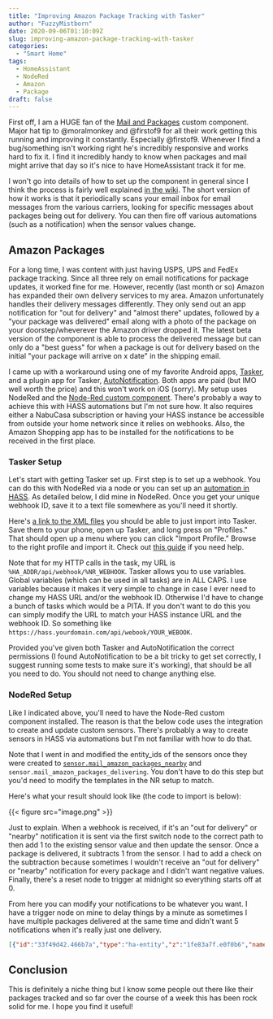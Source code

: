 ```yaml
---
title: "Improving Amazon Package Tracking with Tasker"
author: "FuzzyMistborn"
date: 2020-09-06T01:10:09Z
slug: improving-amazon-package-tracking-with-tasker
categories:
  - "Smart Home"
tags:
  - HomeAssistant
  - NodeRed
  - Amazon
  - Package
draft: false
---
```


First off, I am a HUGE fan of the [Mail and Packages](https://github.com/moralmunky/Home-Assistant-Mail-And-Packages/) custom component.  Major hat tip to @moralmonkey and @firstof9 for all their work getting this running and improving it constantly.  Especially @firstof9.  Whenever I find a bug/something isn't working right he's incredibly responsive and works hard to fix it.  I find it incredibly handy to know when packages and mail might arrive that day so it's nice to have HomeAssistant track it for me.

I won't go into details of how to set up the component in general since I think the process is fairly well explained [in the wiki](https://github.com/moralmunky/Home-Assistant-Mail-And-Packages/wiki).  The short version of how it works is that it periodically scans your email inbox for email messages from the various carriers, looking for specific messages about packages being out for delivery.  You can then fire off various automations (such as a notification) when the sensor values change.

## Amazon Packages

For a long time, I was content with just having USPS, UPS and FedEx package tracking.  Since all three rely on email notifications for package updates, it worked fine for me.  However, recently (last month or so) Amazon has expanded their own delivery services to my area.  Amazon unfortunately handles their delivery messages differently.  They only send out an app notification for "out for delivery" and "almost there" updates, followed by a "your package was delivered" email along with a photo of the package on your doorstep/wheverever the Amazon driver dropped it.  The latest beta version of the component is able to process the delivered message but can only do a "best guess" for when a package is out for delivery based on the initial "your package will arrive on x date" in the shipping email.

I came up with a workaround using one of my favorite Android apps, [Tasker](https://play.google.com/store/apps/details?id=net.dinglisch.android.taskerm), and a plugin app for Tasker, [AutoNotification](https://play.google.com/store/apps/details?id=com.joaomgcd.autonotification).  Both apps are paid (but IMO well worth the price) and this won't work on iOS (sorry).  My setup uses NodeRed and the [Node-Red custom component](https://github.com/zachowj/hass-node-red).  There's probably a way to achieve this with HASS automations but I'm not sure how.  It also requires either a NabuCasa subscription or having your HASS instance be accessible from outside your home network since it relies on webhooks.  Also, the Amazon Shopping app has to be installed for the notifications to be received in the first place.

### Tasker Setup

Let's start with getting Tasker set up.  First step is to set up a webhook.  You can do this with NodeRed via a node or you can set up an [automation in HASS](https://www.home-assistant.io/docs/automation/trigger/#webhook-trigger).  As detailed below, I did mine in NodeRed.  Once you get your unique webhook ID, save it to a text file somewhere as you'll need it shortly.

Here's [a link to the XML files](https://gist.github.com/FuzzyMistborn/2a3e231d50edfc5c724b9fc5123c01ed) you should be able to just import into Tasker.  Save them to your phone, open up Tasker, and long press on "Profiles."  That should open up a menu where you can click "Import Profile."  Browse to the right profile and import it.  Check out [this guide](https://www.reddit.com/r/tasker/comments/7g7694/how_to_import_a_file_into_tasker_a_quick_easy/) if you need help.

Note that for my HTTP calls in the task, my URL is `%HA_ADDR/api/webhook/%NR_WEBHOOK`.  Tasker allows you to use variables.  Global variables (which can be used in all tasks) are in ALL CAPS.  I use variables because it makes it very simple to change in case I ever need to change my HASS URL and/or the webhook ID.  Otherwise I'd have to change a bunch of tasks which would be a PITA.  If you don't want to do this you can simply modify the URL to match your HASS instance URL and the webhook ID.  So something like `https://hass.yourdomain.com/api/webook/YOUR_WEBOOK`.

Provided you've given both Tasker and AutoNotification the correct permissions (I found AutoNotification to be a bit tricky to get set correctly, I suggest running some tests to make sure it's working), that should be all you need to do.  You should not need to change anything else.

### NodeRed Setup

Like I indicated above, you'll need to have the Node-Red custom component installed.  The reason is that the below code uses the integration to create and update custom sensors.  There's probably a way to create sensors in HASS via automations but I'm not familiar with how to do that.

Note that I went in and modified the entity_ids of the sensors once they were created to [`sensor.mail_amazon_packages_nearby`](https://smarthome.weyl.casa/developer-tools/state#) and `sensor.mail_amazon_packages_delivering`.  You don't have to do this step but you'd need to modify the templates in the NR setup to match.

Here's what your result should look like (the code to import is below):

{{< figure src="image.png" >}}

Just to explain.  When a webhook is received, if it's an "out for delivery" or "nearby" notification it is sent via the first switch node to the correct path to then add 1 to the existing sensor value and then update the sensor.  Once a package is delivered, it subtracts 1 from the sensor.  I had to add a check on the subtraction because sometimes I wouldn't receive an "out for delivery" or "nearby" notification for every package and I didn't want negative values.  Finally, there's a reset node to trigger at midnight so everything starts off at 0.

From here you can modify your notifications to be whatever you want.  I have a trigger node on mine to delay things by a minute as sometimes I have multiple packages delivered at the same time and didn't want 5 notifications when it's really just one delivery.

```json
[{"id":"33f49d42.466b7a","type":"ha-entity","z":"1fe83a7f.e0f0b6","name":"Amazon Nearby","server":"63517380.eb951c","version":1,"debugenabled":false,"outputs":1,"entityType":"sensor","config":[{"property":"name","value":"Mail Amazon Packages Nearby"},{"property":"device_class","value":""},{"property":"icon","value":""},{"property":"unit_of_measurement","value":"package(s)"}],"state":"payload","stateType":"msg","attributes":[],"resend":true,"outputLocation":"","outputLocationType":"none","inputOverride":"allow","x":880,"y":4260,"wires":[[]]},{"id":"b43c5eca.57be58","type":"api-render-template","z":"1fe83a7f.e0f0b6","name":"Add 1","server":"63517380.eb951c","template":"{{ states('sensor.mail_amazon_packages_nearby') | int + 1 }}","resultsLocation":"payload","resultsLocationType":"msg","templateLocation":"","templateLocationType":"none","x":530,"y":4260,"wires":[["33f49d42.466b7a"]]},{"id":"e3aaae46.d1ab3","type":"change","z":"1fe83a7f.e0f0b6","name":"Reset","rules":[{"t":"set","p":"payload","pt":"msg","to":"0","tot":"str"}],"action":"","property":"","from":"","to":"","reg":false,"x":690,"y":4300,"wires":[["4b7d0e4.83c8bf","33f49d42.466b7a"]]},{"id":"a76f2d8.99415d","type":"switch","z":"1fe83a7f.e0f0b6","name":"Amazon","property":"payload.amazon","propertyType":"msg","rules":[{"t":"eq","v":"nearby","vt":"str"},{"t":"eq","v":"out for delivery","vt":"str"},{"t":"eq","v":"delivered","vt":"str"}],"checkall":"true","repair":false,"outputs":3,"x":370,"y":4300,"wires":[["b43c5eca.57be58"],["a6adb473.794bb"],["54b61769.9755f","2bd4738b.515f9c"]]},{"id":"4b7d0e4.83c8bf","type":"ha-entity","z":"1fe83a7f.e0f0b6","name":"Amazon Delivery","server":"63517380.eb951c","version":1,"debugenabled":false,"outputs":1,"entityType":"sensor","config":[{"property":"name","value":"Mail Amazon Packages Delivery"},{"property":"device_class","value":""},{"property":"icon","value":""},{"property":"unit_of_measurement","value":"package(s)"}],"state":"payload","stateType":"msg","attributes":[],"resend":true,"outputLocation":"","outputLocationType":"none","inputOverride":"allow","x":890,"y":4340,"wires":[[]]},{"id":"a6adb473.794bb","type":"api-render-template","z":"1fe83a7f.e0f0b6","name":"Add 1","server":"63517380.eb951c","template":"{{ states('sensor.mail_amazon_packages_delivering') | int + 1 }}","resultsLocation":"payload","resultsLocationType":"msg","templateLocation":"","templateLocationType":"none","x":530,"y":4340,"wires":[["4b7d0e4.83c8bf"]]},{"id":"120197bc.91df2","type":"schedex","z":"1fe83a7f.e0f0b6","name":"Reset","passthroughunhandled":false,"suspended":false,"lat":"","lon":"","ontime":"0:00","ontopic":"","onpayload":"","onoffset":0,"onrandomoffset":0,"offtime":"","offtopic":"","offpayload":"","offoffset":0,"offrandomoffset":0,"mon":true,"tue":true,"wed":true,"thu":true,"fri":true,"sat":true,"sun":true,"x":530,"y":4300,"wires":[["e3aaae46.d1ab3"]]},{"id":"54b61769.9755f","type":"api-render-template","z":"1fe83a7f.e0f0b6","name":"Subtract 1","server":"63517380.eb951c","template":"{% if states('sensor.mail_amazon_packages_delivering') | int > 0 %}\n  {{ states('sensor.mail_amazon_packages_delivering') | int - 1 }}\n{% else %}\n  0\n{% endif %}","resultsLocation":"payload","resultsLocationType":"msg","templateLocation":"","templateLocationType":"none","x":550,"y":4380,"wires":[["c4aae13.3acb2a"]]},{"id":"c4aae13.3acb2a","type":"change","z":"1fe83a7f.e0f0b6","name":"Set to 0","rules":[{"t":"change","p":"payload","pt":"msg","from":"","fromt":"str","to":"0","tot":"num"}],"action":"","property":"","from":"","to":"","reg":false,"x":700,"y":4380,"wires":[["4b7d0e4.83c8bf"]]},{"id":"2bd4738b.515f9c","type":"api-render-template","z":"1fe83a7f.e0f0b6","name":"Subtract 1","server":"63517380.eb951c","template":"{% if states('sensor.mail_amazon_packages_nearby') | int > 0 %}\n  {{ states('sensor.mail_amazon_packages_nearby') | int - 1 }}\n{% else %}\n  0\n{% endif %}","resultsLocation":"payload","resultsLocationType":"msg","templateLocation":"","templateLocationType":"none","x":550,"y":4220,"wires":[["28e5988a.c3dda"]]},{"id":"28e5988a.c3dda","type":"change","z":"1fe83a7f.e0f0b6","name":"Set to 0","rules":[{"t":"change","p":"payload","pt":"msg","from":"","fromt":"str","to":"0","tot":"num"}],"action":"","property":"","from":"","to":"","reg":false,"x":700,"y":4220,"wires":[["33f49d42.466b7a"]]},{"id":"460d5c63.ba0554","type":"ha-webhook","z":"1fe83a7f.e0f0b6","name":"Tasker","server":"63517380.eb951c","outputs":1,"webhookId":"","payloadLocation":"payload","payloadLocationType":"msg","headersLocation":"","headersLocationType":"none","x":230,"y":4300,"wires":[["a76f2d8.99415d"]]},{"id":"63517380.eb951c","type":"server","z":"","name":"Home Assistant","legacy":false,"rejectUnauthorizedCerts":false,"ha_boolean":"y|yes|true|on|home|open","connectionDelay":true,"cacheJson":true}]
```

## Conclusion

This is definitely a niche thing but I know some people out there like their packages tracked and so far over the course of a week this has been rock solid for me.  I hope you find it useful!
